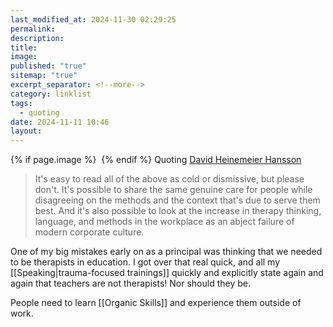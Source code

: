 ```yaml
---
last_modified_at: 2024-11-30 02:29:25
permalink: 
description: 
title: 
image: 
published: "true"
sitemap: "true"
excerpt_separator: <!--more-->
category: linklist
tags:
  - quoting
date: 2024-11-11 10:46
layout:
---
```



{% if page.image %} <img src="{{ page.image }}" alt=""> {% endif %}
Quoting [David Heinemeier Hansson](https://world.hey.com/dhh/too-much-therapy-at-work-f79ac95c)
> It's easy to read all of the above as cold or dismissive, but please don't. It's possible to share the same genuine care for people while disagreeing on the methods and the context that's due to serve them best. And it's also possible to look at the increase in therapy thinking, language, and methods in the workplace as an abject failure of modern corporate culture.

One of my big mistakes early on as a principal was thinking that we needed to be therapists in education. I got over that real quick, and all my [[Speaking|trauma-focused trainings]] quickly and explicitly state again and again that teachers are not therapists! Nor should they be. 

People need to learn [[Organic Skills]] and experience them outside of work. 
